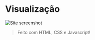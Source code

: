 # Visualização

![Site screenshot](src/imagens/site-screenshot.png)

> Feito com HTML, CSS e Javascript!

